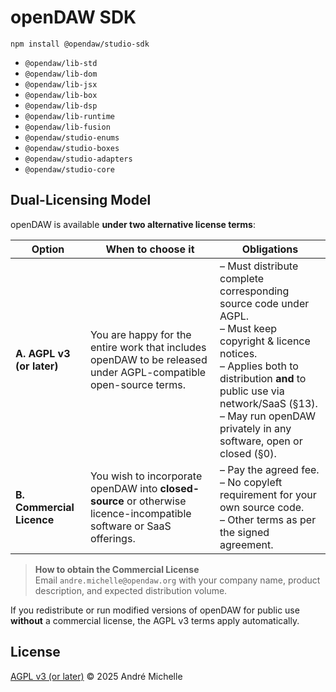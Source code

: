 # openDAW SDK

`npm install @opendaw/studio-sdk`

* `@opendaw/lib-std`
* `@opendaw/lib-dom`
* `@opendaw/lib-jsx`
* `@opendaw/lib-box`
* `@opendaw/lib-dsp`
* `@opendaw/lib-runtime`
* `@opendaw/lib-fusion`
* `@opendaw/studio-enums`
* `@opendaw/studio-boxes`
* `@opendaw/studio-adapters`
* `@opendaw/studio-core`

## Dual-Licensing Model

openDAW is available **under two alternative license terms**:

| Option                      | When to choose it                                                                                                  | Obligations                                                                                                                                                                                             |
|-----------------------------|----------------------------------------------------------------------------------------------------------------------|---------------------------------------------------------------------------------------------------------------------------------------------------------------------------------------------------------|
| **A. AGPL v3 (or later)**   | You are happy for the entire work that includes openDAW to be released under AGPL-compatible open-source terms.      | – Must distribute complete corresponding source code under AGPL.<br>– Must keep copyright & licence notices.<br>– Applies both to distribution **and** to public use via network/SaaS (§13).<br>– May run openDAW privately in any software, open or closed (§0). |
| **B. Commercial Licence**   | You wish to incorporate openDAW into **closed-source** or otherwise licence-incompatible software or SaaS offerings. | – Pay the agreed fee.<br>– No copyleft requirement for your own source code.<br>– Other terms as per the signed agreement.                                                                                |

> **How to obtain the Commercial License**  
> Email `andre.michelle@opendaw.org` with your company name, product description, and expected distribution volume.

If you redistribute or run modified versions of openDAW for public use **without** a commercial license, the AGPL v3 terms apply automatically.

## License

[AGPL v3 (or later)](https://www.gnu.org/licenses/agpl-3.0.txt) © 2025 André Michelle